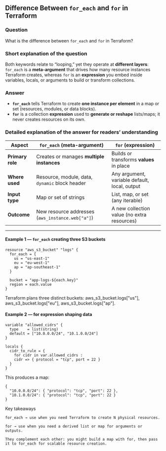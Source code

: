 ## Difference Between `for_each` and `for` in Terraform

### Question  
What is the difference between `for_each` and `for` in Terraform?

### Short explanation of the question  
Both keywords relate to “looping,” yet they operate at **different layers**: `for_each` is a **meta-argument** that drives how many resource instances Terraform creates, whereas `for` is an **expression** you embed inside variables, locals, or arguments to build or transform collections.

### Answer  
- **`for_each`** tells Terraform to create **one instance per element** in a map or set (resources, modules, or data blocks).  
- **`for`** is a collection **expression** used to **generate or reshape** lists/maps; it never creates resources on its own.

### Detailed explanation of the answer for readers’ understanding

| Aspect              | `for_each` (meta-argument)                     | `for` (expression)                                 |
|---------------------|-----------------------------------------------|----------------------------------------------------|
| **Primary role**    | Creates or manages **multiple instances**      | Builds or transforms **values** in place           |
| **Where used**      | Resource, module, data, `dynamic` block header | Any argument, variable default, local, output      |
| **Input type**      | Map or set of strings                          | List, map, or set (any iterable)                   |
| **Outcome**         | New resource addresses (`aws_instance.web["a"]`)| A new collection value (no extra resources)        |

---

#### Example 1 — `for_each` creating three S3 buckets

```hcl
resource "aws_s3_bucket" "logs" {
  for_each = {
    us = "us-east-1"
    eu = "eu-west-1"
    ap = "ap-southeast-1"
  }

  bucket = "app-logs-${each.key}"
  region = each.value
}
```

Terraform plans three distinct buckets:
aws_s3_bucket.logs["us"], aws_s3_bucket.logs["eu"], aws_s3_bucket.logs["ap"].

#### Example 2 — for expression shaping data

```
variable "allowed_cidrs" {
  type    = list(string)
  default = ["10.0.0.0/24", "10.1.0.0/24"]
}

locals {
  cidr_to_rule = {
    for cidr in var.allowed_cidrs :
    cidr => { protocol = "tcp", port = 22 }
  }
}
```

This produces a map:

```
{
  "10.0.0.0/24": { "protocol": "tcp", "port": 22 },
  "10.1.0.0/24": { "protocol": "tcp", "port": 22 }
}
```

Key takeaways

    for_each → use when you need Terraform to create N physical resources.

    for → use when you need a derived list or map for arguments or outputs.

    They complement each other: you might build a map with for, then pass it to for_each for scalable resource creation.